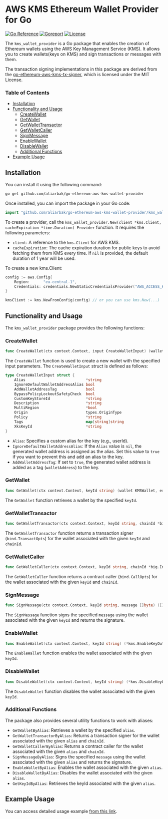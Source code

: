 # AWS KMS Ethereum Wallet Provider for Go

[![Go Reference](https://pkg.go.dev/badge/github.com/aliarbak/go-ethereum-aws-kms-wallet-provider.svg)](https://pkg.go.dev/github.com/aliarbak/go-ethereum-aws-kms-wallet-provider) [![Goreport](https://img.shields.io/badge/License-MIT-blue.svg)](https://opensource.org/licenses/MIT) [![License](https://goreportcard.com/badge/github.com/aliarbak/go-ethereum-aws-kms-wallet-provider)](https://goreportcard.com/report/github.com/aliarbak/go-ethereum-aws-kms-wallet-provider)

The `kms_wallet_provider` is a Go package that enables the creation of Ethereum wallets using the AWS Key Management Service (KMS). It allows you to create  wallets(keys on KMS) and sign transactions or messages with them.

The transaction signing implementations in this package are derived from the [go-ethereum-aws-kms-tx-signer](https://github.com/welthee/go-ethereum-aws-kms-tx-signer), which is licensed under the MIT License.

### Table of Contents
- [Installation](#installation)
- [Functionality and Usage](#functionality-and-usage)
	- [CreateWallet](#createwallet)
	- [GetWallet](#getwallet)
	- [GetWalletTransactor](#getwallettransactor)
	- [GetWalletCaller](#getwalletcaller)
	- [SignMessage](#signmessage)
	- [EnableWallet](#enablewallet)
	- [DisableWallet](#disablewallet)
	- [Additional Functions](#additional-functions)
- [Example Usage](#example-usage)


## Installation

You can install it using the following command:

```bash
go get github.com/aliarbak/go-ethereum-aws-kms-wallet-provider
```

Once installed, you can import the package in your Go code:

```go
import "github.com/aliarbak/go-ethereum-aws-kms-wallet-provider/kms_wallet_provider"
```

To create a provider, call the `kms_wallet_provider.New(client *kms.Client, cacheExpiration *time.Duration) Provider` function. It requires the following parameters:

- `client`: A reference to the `kms.Client` for AWS KMS.
- `cacheExpiration`: The cache expiration duration for public keys to avoid fetching them from KMS every time. If `nil` is provided, the default duration of 1 year will be used.

To create a new kms.Client:
```go
config := aws.Config{
    Region:      "eu-central-1",
    Credentials: credentials.NewStaticCredentialsProvider("AWS_ACCESS_KEY_ID", "AWS_SECRET_ACCESS_KEY", ""),
}

kmsClient := kms.NewFromConfig(config) // or you can use kms.New(...)
```

## Functionality and Usage

The `kms_wallet_provider` package provides the following functions:

### CreateWallet

```go
func CreateWallet(ctx context.Context, input CreateWalletInput) (wallet KMSWallet, err error)
```

The `CreateWallet` function is used to create a new wallet with the specified input parameters. The `CreateWalletInput` struct is defined as follows:

```go
type CreateWalletInput struct {
	Alias                           *string
	IgnoreDefaultWalletAddressAlias bool
	AddWalletAddressTag             bool
	BypassPolicyLockoutSafetyCheck  bool
	CustomKeyStoreId                *string
	Description                     *string
	MultiRegion                     *bool
	Origin                          types.OriginType
	Policy                          *string
	Tags                            map[string]string
	XksKeyId                        *string
}
```

- `Alias`: Specifies a custom alias for the key (e.g., userId).
- `IgnoreDefaultWalletAddressAlias`: If the `Alias` value is `nil`, the generated wallet address is assigned as the alias. Set this value to `true` if you want to prevent this and add an alias to the key.
- `AddWalletAddressTag`: If set to `true`, the generated wallet address is added as a tag (`walletAddress`) to the key.

### GetWallet

```go
func GetWallet(ctx context.Context, keyId string) (wallet KMSWallet, err error)
```

The `GetWallet` function retrieves a wallet by the specified `keyId`.

### GetWalletTransactor

```go
func GetWalletTransactor(ctx context.Context, keyId string, chainId *big.Int) (*bind.TransactOpts, error)
```

The `GetWalletTransactor` function returns a transaction signer (`bind.TransactOpts`) for the wallet associated with the given `keyId` and `chainId`.

### GetWalletCaller

```go
func GetWalletCaller(ctx context.Context, keyId string, chainId *big.Int) (*bind.CallOpts, error)
```

The `GetWalletCaller` function returns a contract caller (`bind.CallOpts`) for the wallet associated with the given `keyId` and `chainId`.

### SignMessage

```go
func SignMessage(ctx context.Context, keyId string, message []byte) ([]byte, error)
```

The `SignMessage` function signs the specified `message` using the wallet associated with the given `keyId` and returns the signature.

### EnableWallet

```go
func EnableWallet(ctx context.Context, keyId string) (*kms.EnableKeyOutput, error)
```

The `EnableWallet` function enables the wallet associated with the given `keyId`.

### DisableWallet

```go
func DisableWallet(ctx context.Context, keyId string) (*kms.DisableKeyOutput, error)
```

The `DisableWallet` function disables the wallet associated with the given `keyId`.

### Additional Functions

The package also provides several utility functions to work with aliases:

- `GetWalletByAlias`: Retrieves a wallet by the specified `alias`.
- `GetWalletTransactorByAlias`: Returns a transaction signer for the wallet associated with the given `alias` and `chainId`.
- `GetWalletCallerByAlias`: Returns a contract caller for the wallet associated with the given `alias` and `chainId`.
- `SignMessageByAlias`: Signs the specified `message` using the wallet associated with the given `alias` and returns the signature.
- `EnableWalletByAlias`: Enables the wallet associated with the given `alias`.
- `DisableWalletByAlias`: Disables the wallet associated with the given `alias`.
- `GetKeyIdByAlias`: Retrieves the keyId associated with the given `alias`.

## Example Usage
You can access detailed usage example [from this link](https://github.com/aliarbak/go-ethereum-aws-kms-wallet-provider/blob/main/example/readme.md).